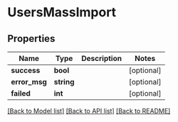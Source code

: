 # UsersMassImport

## Properties
Name | Type | Description | Notes
------------ | ------------- | ------------- | -------------
**success** | **bool** |  | [optional] 
**error_msg** | **string** |  | [optional] 
**failed** | **int** |  | [optional] 

[[Back to Model list]](../README.md#documentation-for-models) [[Back to API list]](../README.md#documentation-for-api-endpoints) [[Back to README]](../README.md)


